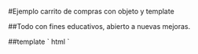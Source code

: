 #Ejemplo carrito de compras con objeto y template

##Todo con fines educativos, abierto a nuevas mejoras.

##template
`
html
<template id="template">
        <li class="list-group-item d-flex justify-content-between align-items-center">
            <span class="lead">Frutilla</span>
            <span class="badge bg-primary rounded-pill">12</span>
        </li>
      
 </template>
`